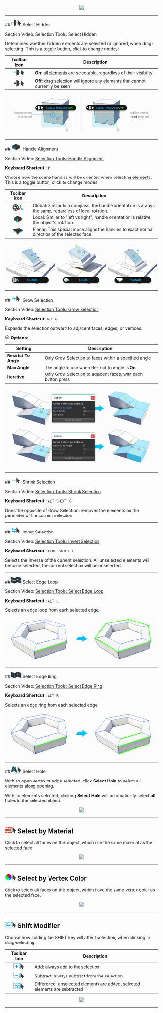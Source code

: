 <div style="text-align:center">
<img src="../../images/Toolbar_SelectionTools.png">
</div>

---

##![Select Hidden ON](../images/icons/Selection_SelectHidden-ON.png) Select Hidden

<div class="video-link">
Section Video: <a href="https://youtu.be/le7AchazndE?list=PLrJfHfcFkLM-b6_N-musBp4MFaEnxpF6y">Selection Tools: Select Hidden</a>
</div>

Determines whether hidden elements are selected or ignored, when drag-selecting. This is a toggle button, click to change modes:

Toolbar Icon | Description
:---:|---
![Select Hidden ON](../images/icons/Selection_SelectHidden-ON.png) | **On**: all [elements](../general/fundamentals/#editing-meshes) are selectable, regardless of their visibility
![Select Hidden OFF](../images/icons/Selection_SelectHidden-OFF.png) |  **Off**: drag selection will ignore any [elements](../general/fundamentals/#editing-meshes) that cannot currently be seen

![Handle Alignment Examples](../images/SelectHidden_Example.png)

---

##![Handle Alignment Local](../images/icons/HandleAlign_Local.png) Handle Alignment

<div class="video-link">
Section Video: <a href="https://youtu.be/C9sXO4sNhKM?list=PLrJfHfcFkLM-b6_N-musBp4MFaEnxpF6y">Selection Tools: Handle Alignment</a>
</div>

**Keyboard Shortcut** : `P`

Choose how the scene handles will be oriented when selecting [elements](../general/fundamentals/#editing-meshes). This is a toggle button; click to change modes:

Toolbar Icon | Description
:---:|---
![Handle Alignment Global](../images/icons/HandleAlign_World.png) | Global: Similar to a compass, the handle orientation is always the same, regardless of local rotation.
![Handle Alignment Local](../images/icons/HandleAlign_Local.png) | Local: Similar to "left vs right", handle orientation is relative the object's rotation.
![Handle Alignment Planar](../images/icons/HandleAlign_Plane.png) | Planar: This special mode aligns the handles to exact normal direction of the selected face.

![Handle Alignment Examples](../images/HandleAlign_ExamplesWithTextAndIcons.png)

---

<a id="grow"></a>
##![Grow Selection](../images/icons/Selection_Grow.png) Grow Selection

<div class="video-link">
Section Video: <a href="https://youtu.be/yX29De1bcUE?list=PLrJfHfcFkLM-b6_N-musBp4MFaEnxpF6y">Selection Tools: Grow Selection</a>
</div>

**Keyboard Shortcut**: `ALT G`

Expands the selection outward to adjacent faces, edges, or vertices.

![Options Icon](../images/icons/Options.png) **Options**:

Setting | Description
--- | ---
**Restrict To Angle** | Only Grow Selection to faces within a specified angle
**Max Angle** | The angle to use when Restrict to Angle is **On**
**Iterative** | Only Grow Selection to adjacent faces, with each button press

![Handle Alignment Examples](../images/GrowSelection_Example.png)

---

##![Shrink Selection](../images/icons/Selection_Shrink.png) Shrink Selection

<div class="video-link">
Section Video: <a href="https://youtu.be/1z2sDcHF69o?list=PLrJfHfcFkLM-b6_N-musBp4MFaEnxpF6y">Selection Tools: Shrink Selection</a>
</div>

**Keyboard Shortcut** : `ALT SHIFT G`

Does the opposite of Grow Selection: removes the elements on the perimeter of the current selection.

---

##![Invert Selection](../images/icons/Selection_Invert.png) Invert Selection

<div class="video-link">
Section Video: <a href="https://youtu.be/Dj9qHeCIZwY?list=PLrJfHfcFkLM-b6_N-musBp4MFaEnxpF6y">Selection Tools: Invert Selection</a>
</div>

**Keyboard Shortcut** : `CTRL SHIFT I`

Selects the inverse of the current selection. All unselected elements will become selected, the current selection will be unselected.

---

##![Select Edge Loop Icon](../images/icons/Selection_Loop.png "Select Edge Loop Icon") Select Edge Loop

<div class="video-link">
Section Video: <a href="https://youtu.be/gh_cV_lkI6s?list=PLrJfHfcFkLM-b6_N-musBp4MFaEnxpF6y">Selection Tools: Select Edge Loop</a>
</div>

**Keyboard Shortcut** : `ALT L`

Selects an edge loop from each selected edge.

![Handle Alignment Examples](../images/Selection_LoopExample.png)

---

##![Select Edge Ring Icon](../images/icons/Selection_Ring.png "Select Edge Ring Icon") Select Edge Ring

<div class="video-link">
Section Video: <a href="https://youtu.be/sVZgWycaZ4M?list=PLrJfHfcFkLM-b6_N-musBp4MFaEnxpF6y">Selection Tools: Select Edge Ring</a>
</div>

**Keyboard Shortcut** : `ALT R`

Selects an edge ring from each selected edge.

![Handle Alignment Examples](../images/Selection_RingExample.png)

---

##![Select Hole Icon](../images/icons/Selection_SelectHole.png "Select Hole Icon") Select Hole

With an open vertex or edge selected, click **Select Hole** to select all elements along opening.

With no elements selected, clicking **Select Hole** will automatically select **all** holes in the selected object.

<div style="text-align:center">
<img src="../../images/Example_SelectHole.png">
</div>

---

## ![Select by Material Icon](../images/icons/Selection_SelectByMaterial.png "Select by Material Icon") Select by Material

Click to select all faces on this object, which use the same material as the selected face.

<div style="text-align:center">
<img src="../../images/Example_SelectByMaterial.png">
</div>

---

## ![Select by Vertex Color Icon](../images/icons/Selection_SelectByVertexColor.png "Select by Vertex Color Icon") Select by Vertex Color

Click to select all faces on this object, which have the same vertex color as the selected face.

<div style="text-align:center">
<img src="../../images/Example_SelectByVertexColor.png">
</div>

---

## ![Shift Modifier Icon](../images/icons/Selection_ShiftDifference.png "Shift Modifier Icon") Shift Modifier

Choose how holding the SHIFT key will affect selection, when clicking or drag-selecting:

Toolbar Icon | Description
:---:|---
![SHIFT Modifier Add](../images/icons/Selection_ShiftAdd.png) | Add: always add to the selection
![SHIFT Modifier Subtract](../images/icons/Selection_ShiftSubtract.png) | Subtract: always subtract from the selection 
![SHIFT Modifier Difference](../images/icons/Selection_ShiftDifference.png) | Difference: unselected elements are added, selected elements are subtracted 

<div style="text-align:center">
<img src="../../images/@todo">
</div>

---
